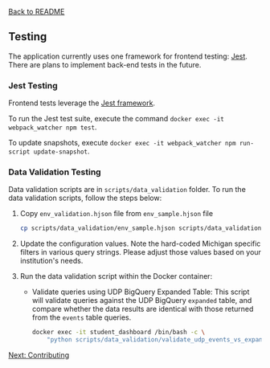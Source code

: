[Back to README](../README.md)

## Testing

The application currently uses one framework for frontend testing: [Jest](https://jestjs.io/). There are plans to implement back-end tests in the future.

### Jest Testing

Frontend tests leverage the [Jest framework](https://jestjs.io/).

To run the Jest test suite, execute the command `docker exec -it webpack_watcher npm test`.

To update snapshots, execute `docker exec -it webpack_watcher npm run-script update-snapshot`.

### Data Validation Testing

Data validation scripts are in `scripts/data_validation` folder.
To run the data validation scripts, follow the steps below:

1. Copy `env_validation.hjson` file from `env_sample.hjson` file
    ```sh
    cp scripts/data_validation/env_sample.hjson scripts/data_validation/env_validation.hjson
    ```

2. Update the configuration values. Note the hard-coded Michigan specific filters in various query strings.
Please adjust those values based on your institution's needs.

3. Run the data validation script within the Docker container:

    - Validate queries using UDP BigQuery Expanded Table:
    This script will validate queries against the UDP BigQuery `expanded` table,
    and compare whether the data results are identical with those returned from the `events` table queries.
        ```sh
        docker exec -it student_dashboard /bin/bash -c \
            "python scripts/data_validation/validate_udp_events_vs_expanded.py"
        ```

[Next: Contributing](../docs/CONTRIBUTING.md)
